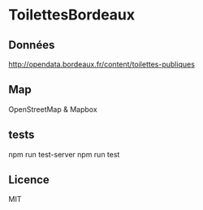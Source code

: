 # ToilettesBordeaux

## Données

http://opendata.bordeaux.fr/content/toilettes-publiques

## Map

OpenStreetMap & Mapbox

## tests

npm run test-server
npm run test

## Licence

MIT

